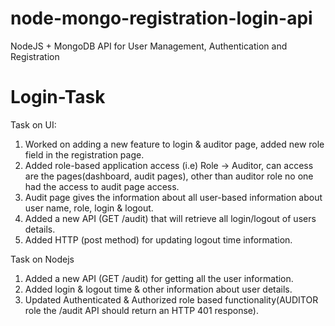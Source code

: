 # node-mongo-registration-login-api

NodeJS + MongoDB API for User Management, Authentication and Registration

# Login-Task
Task on UI:
1. Worked on adding a new feature to login & auditor page, added new role field in the registration page.
2. Added role-based application access (i.e) Role -> Auditor, can access are the pages(dashboard, audit pages), other than auditor role no one had the access to audit page access.
3. Audit page gives the information about all user-based information about user name, role, login & logout.
4. Added a new API (GET /audit) that will retrieve all login/logout of users details.
5. Added HTTP (post method) for updating logout time information.

Task on Nodejs
1. Added a new API (GET /audit) for getting all the user information.
2. Added login & logout time & other information about user details.
3. Updated Authenticated & Authorized role based functionality(AUDITOR role the /audit API should return an HTTP 401 response).









